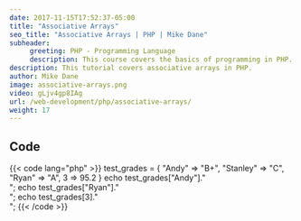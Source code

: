 ```yaml
---
date: 2017-11-15T17:52:37-05:00
title: "Associative Arrays"
seo_title: "Associative Arrays | PHP | Mike Dane"
subheader:
     greeting: PHP - Programming Language
     description: This course covers the basics of programming in PHP. Work your way through the videos/articles and I'll teach you everything you need to know to start your programming journey!
description: This tutorial covers associative arrays in PHP.
author: Mike Dane
image: associative-arrays.png
video: gLjv4gp8IAg
url: /web-development/php/associative-arrays/
weight: 17
---
```


## Code

{{< code lang="php" >}}
test_grades = {
    "Andy" => "B+",
    "Stanley" => "C",
    "Ryan" => "A",
    3 => 95.2
}
echo  test_grades["Andy"]."<br>";
echo  test_grades["Ryan"]."<br>";
echo  test_grades[3]."<br>";
{{< /code >}}